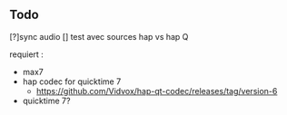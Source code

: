 
## Todo

[?]sync audio
[] test avec sources hap vs hap Q


requiert  :
* max7
* hap codec for quicktime 7
  * https://github.com/Vidvox/hap-qt-codec/releases/tag/version-6
* quicktime 7?
